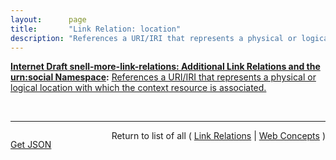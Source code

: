 ```yaml
---
layout:      page
title:       "Link Relation: location"
description: "References a URI/IRI that represents a physical or logical location with which the context resource is associated."
---
```


**[Internet Draft snell-more-link-relations: Additional Link Relations and the urn:social Namespace](/specs/IETF/I-D/snell-more-link-relations "This specification defines a number of additional Link Relation Types that can used for a variety of purposes."):** [References a URI/IRI that represents a physical or logical location with which the context resource is associated.](http://tools.ietf.org/html/draft-snell-more-link-relations#section-3 "Read documentation for Link Relation &#34;location&#34;")

<br/>
<hr/>

<p style="float : left"><a href="location.json" title="Get JSON representing this particular Web Concept">Get JSON</a></p>
<p style="text-align: right">Return to list of all ( <a href="../link-relations">Link Relations</a> | <a href="../">Web Concepts</a> )</p>
